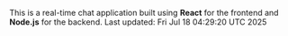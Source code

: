 This is a real-time chat application built using **React** for the frontend and **Node.js** for the backend.
Last updated: Fri Jul 18 04:29:20 UTC 2025
